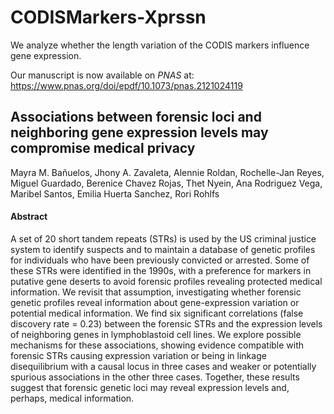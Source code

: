 # CODISMarkers-Xprssn

We analyze whether the length variation of the CODIS markers influence gene expression.

Our manuscript is now available on *PNAS* at: https://www.pnas.org/doi/epdf/10.1073/pnas.2121024119

## Associations between forensic loci and neighboring gene expression levels may compromise medical privacy

Mayra M. Bañuelos, Jhony A. Zavaleta, Alennie Roldan, Rochelle-Jan Reyes, Miguel Guardado, Berenice Chavez Rojas, Thet Nyein, Ana Rodriguez Vega, Maribel Santos, Emilia Huerta Sanchez,  Rori Rohlfs

#### Abstract

A set of 20 short tandem repeats (STRs) is used by the US criminal justice system to identify suspects and to maintain a database of genetic profiles for individuals who have been previously convicted or arrested. Some of these STRs were identified in the 1990s, with a preference for markers in putative gene deserts to avoid forensic profiles revealing protected medical information. We revisit that assumption, investigating whether forensic genetic profiles reveal information about gene-expression variation or potential medical information. We find six significant correlations (false discovery rate = 0.23) between the forensic STRs and the expression levels of neighboring genes in lymphoblastoid cell lines. We explore possible mechanisms for these associations, showing evidence compatible with forensic STRs causing expression variation or being in linkage disequilibrium with a causal locus in three cases and weaker or potentially spurious associations in the other three cases. Together, these results suggest that forensic genetic loci may reveal expression levels and, perhaps, medical information.
